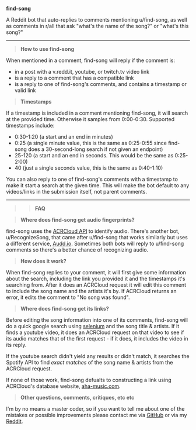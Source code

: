 **find-song**

A Reddit bot that auto-replies to comments mentioning u/find-song, as well as comments in r/all that ask "what's the name of the song?" or "what's this song?"


*****

>**How to use find-song**

When mentioned in a comment, find-song will reply if the comment is:

- in a post with a v.redd.it, youtube, or twitch.tv video link
- is a reply to a comment that has a compatible link
- is a reply to one of find-song's comments, and contains a timestamp or valid link

>**Timestamps**

If a timestamp is included in a comment mentioning find-song, it will search at the provided time. Otherwise it samples from 0:00-0:30. Supported timestamps include:
- 0:30-1:20 (a start and an end in minutes)
- 0:25 (a single minute value, this is the same as 0:25-0:55 since find-song does a 30-second-long search if not given an endpoint)
- 25-120 (a start and an end in seconds. This would be the same as 0:25-2:00)
- 40 (just a single seconds value, this is the same as 0:40-1:10)

You can also reply to one of find-song's comments with a timestamp to make it start a search at the given time. This will make the bot default to any videos/links in the submission itself, not parent comments. 
******
>>**FAQ**

>**Where does find-song get audio fingerprints?**

find-song uses the [ACRCloud API](https://www.acrcloud.com/) to identify audio. There's another bot, u/RecognizeSong, that came after u/find-song that works similarly but uses a different service, [Audd.io](https://audd.io/). Sometimes both bots will reply to u/find-song comments so there's a better chance of recognizing audio.

>**How does it work?**

When find-song replies to your comment, it will first give some information about the search, including the link you provided it and the timestamps it's searching from. After it does an ACRCloud request it will edit this comment to include the song name and the artists it's by. If ACRCloud returns an error, it edits the comment to "No song was found".

>**Where does find-song get its links?**

Before editing the song information into one of its comments, find-song will do a quick google search using [selenium](https://selenium-python.readthedocs.io/installation.html)  and the song title & artists. If it finds a youtube video, it does an ACRCloud request on that video to see if its audio matches that of the first request - if it does, it includes the video in its reply.

If the youtube search didn't yield any results or didn't match, it searches the Spotify API to find *exact matches* of the song name & artists from the ACRCloud request.

If none of those work, find-song defualts to constructing a link using ACRCloud's database website, [aha-music.com](https://www.aha-music.com/Rick_Astley-Never_Gonna_Give_You_Up-7427816c27a56f58692975dcb6e5c0fe).

>**Other questions, comments, critiques, etc etc**

I'm by no means a master coder, so if you want to tell me about one of the mistakes or possible improvements please contact me via [GitHub](https://github.com/mike-fmh/find-song) or via my [Reddit](https://www.reddit.com/message/compose?to=Fhyke&subject=contact%20about%20find-song).
